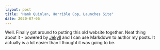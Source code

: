 ```yaml
---
layout: post
title: "Hank Quinlan, Horrible Cop, Launches Site"
date: 2020-07-06
---
```


Well. Finally got around to putting this old website together. Neat thing about it - powered by [Jekyll](http://jekyllrb.com) and I can use Markdown to author my posts. It actually is a lot easier than I thought it was going to be.

